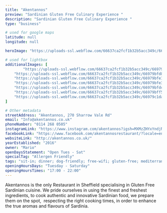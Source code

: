 ```yaml
---
title: "Akentannos"
preview: "Sardinian Gluten Free Culinary Experience "
description: "Sardinian Gluten Free Culinary Experience "
type: "business"

# used for google maps
latitude: null
longitude: null

heroImage: "https://uploads-ssl.webflow.com/66637ca2fcf1b32b5acc349c/66979b7952df54e1c048a622_Akentannos%20Thumb.jpg"

# used for lightbox
additionalImages: [
        "https://uploads-ssl.webflow.com/66637ca2fcf1b32b5acc349c/66979bfddf3b42c27461ee04_IMG_4257%20-%20Akentannos%20Restaurant.jpeg",
    "https://uploads-ssl.webflow.com/66637ca2fcf1b32b5acc349c/66979bfd8b7be4d995890a8b_IMG_4258%20-%20Akentannos%20Restaurant.jpeg",
    "https://uploads-ssl.webflow.com/66637ca2fcf1b32b5acc349c/66979bfe125afc720c9fa80d_IMG_4259%20-%20Akentannos%20Restaurant.jpeg",
    "https://uploads-ssl.webflow.com/66637ca2fcf1b32b5acc349c/66979bfe335f49346dcf47e0_IMG_4260%20-%20Akentannos%20Restaurant.jpeg",
    "https://uploads-ssl.webflow.com/66637ca2fcf1b32b5acc349c/66979bfdcb713133c0faeedf_IMG_4261%20-%20Akentannos%20Restaurant.jpeg",
    "https://uploads-ssl.webflow.com/66637ca2fcf1b32b5acc349c/66979bff5d4617438b05aa31_Screenshot%202024-07-17%20at%2011.19.57.png",
    "https://uploads-ssl.webflow.com/66637ca2fcf1b32b5acc349c/66979c1da972b47410accd54_Screenshot%202024-07-17%20at%2011.19.11.png"
]

# Other metadata
streetAddress: "Akentannos, 270 Sharrow Vale Rd"
email: "Info@akentannos.co.uk"
phoneNumber: "0114 268 0505"
instagramLink: "https://www.instagram.com/akentannos?igsh=MXMzZHYxYndjNW1yMw%3D%3D&utm_source=qr"
facebookLink: "https://www.facebook.com/akentannosrestaurant/?locale=en_GB"
websiteLink: "http://akentannos.co.uk/"
yearEstablished: "2016"
owner: "Mario"
openDaysStatement: "Open Tues - Sat"
specialTag: "Allergen Friendly"
tags: "sit-in; dinner; dog-friendly; free-wifi; gluten-free; mediterranean; restaurant; romantic"
openingHoursDays: "Tuesday - Saturday"
openingHoursTimes: "17:00 - 22:00"
---
```



Akentannos is the only Restaurant in Sheffield specialising in Gluten Free Sardinian cuisine.
We pride ourselves in using the finest and freshest ingredients, to cook authentic and innovative Sardinian food, we prepare them on the spot, &nbsp;respecting the right cooking times, in order to enhance the true aromas and flavours of Sardinia.

